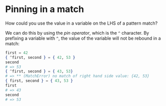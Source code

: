 # Pinning in a match

How could you use the value in a variable on the LHS of a pattern match?

We can do this by using the _pin operator_, which is the `^` character. By prefixing a variable with `^`, the value of the variable will not be rebound in a match:

```elixir
first = 42
{ ^first, second } = { 42, 53 }
second
# => 53
{ ^first, second } = { 43, 53}
# => ** (MatchError) no match of right hand side value: {42, 53}
{ first, second } = { 43, 53 }
first
# => 43
second
# => 53
```
